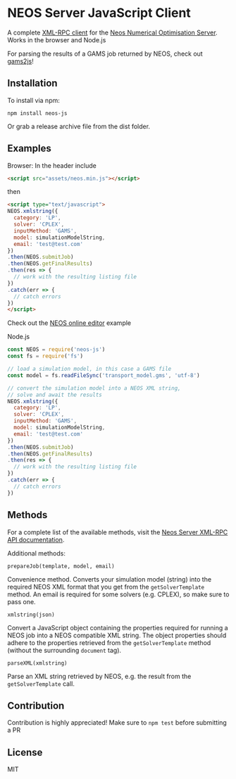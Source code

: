 # NEOS Server JavaScript Client

A complete [XML-RPC client](https://neos-server.org/neos/xml-rpc.html) for the [Neos Numerical Optimisation Server](https://neos-server.org/neos/). Works in the browser and Node.js

For parsing the results of a GAMS job returned by NEOS, check out [gams2js](https://github.com/chrispahm/gams2js)!

## Installation
To install via npm:
```
npm install neos-js
```

Or grab a release archive file from the dist folder.

## Examples
Browser:
In the header include
```html
<script src="assets/neos.min.js"></script>
```
then
```html
<script type="text/javascript">
NEOS.xmlstring({
  category: 'LP',
  solver: 'CPLEX',
  inputMethod: 'GAMS',
  model: simulationModelString,
  email: 'test@test.com'
})
.then(NEOS.submitJob)
.then(NEOS.getFinalResults)
.then(res => {
  // work with the resulting listing file
})
.catch(err => {
  // catch errors
})
</script>
```

Check out the [NEOS online editor](https://fruchtfolge.github.io/neos-js/index.html) example

Node.js
```js
const NEOS = require('neos-js')
const fs = require('fs')

// load a simulation model, in this case a GAMS file
const model = fs.readFileSync('transport_model.gms', 'utf-8')

// convert the simulation model into a NEOS XML string,
// solve and await the results
NEOS.xmlstring({
  category: 'LP',
  solver: 'CPLEX',
  inputMethod: 'GAMS',
  model: simulationModelString,
  email: 'test@test.com'
})
.then(NEOS.submitJob)
.then(NEOS.getFinalResults)
.then(res => {
  // work with the resulting listing file
})
.catch(err => {
  // catch errors
})
```
## Methods
For a complete list of the available methods, visit the [Neos Server XML-RPC API documentation](https://neos-server.org/neos/xml-rpc.html).

Additional methods:
```
prepareJob(template, model, email)
```  
Convenience method. Converts your simulation model (string) into the required NEOS XML format that you get from the `getSolverTemplate` method. An email is required for some solvers (e.g. CPLEX), so make sure to pass one.

```
xmlstring(json)
```
Convert a JavaScript object containing the properties required for running a NEOS
job into a NEOS compatible XML string. The object properties should adhere to the
properties retrieved from the `getSolverTemplate` method (without the surrounding `document` tag).

```
parseXML(xmlstring)
```
Parse an XML string retrieved by NEOS, e.g. the result from the `getSolverTemplate`
call.

## Contribution

Contribution is highly appreciated! Make sure to ```npm test``` before submitting a PR

## License
MIT
